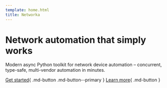 ```yaml
---
template: home.html
title: Networka
---
```


# Network automation that simply works

Modern async Python toolkit for network device automation – concurrent, type-safe, multi-vendor automation in minutes.

[Get started](getting-started.md){ .md-button .md-button--primary }
[Learn more](getting-started.md){ .md-button }
